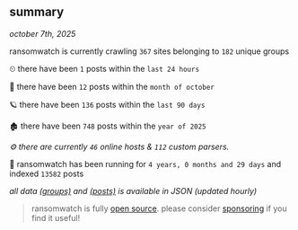 
## summary
_october 7th, 2025_

ransomwatch is currently crawling `367` sites belonging to `182` unique groups

⏲ there have been `1` posts within the `last 24 hours`

🦈 there have been `12` posts within the `month of october`

🪐 there have been `136` posts within the `last 90 days`

🏚 there have been `748` posts within the `year of 2025`

_⚙️ there are currently `46` online hosts & `112` custom parsers._

🦕 ransomwatch has been running for `4 years, 0 months and 29 days` and indexed `13582` posts

_all data  [(groups)](http://https://dataleak.hopeless99.top//groups) and [(posts)](http://https://dataleak.hopeless99.top//posts) is available in JSON (updated hourly)_

> ransomwatch is fully [open source](https://github.com/joshhighet/ransomwatch#ransomwatch--). please consider [sponsoring](https://github.com/sponsors/joshhighet) if you find it useful!
